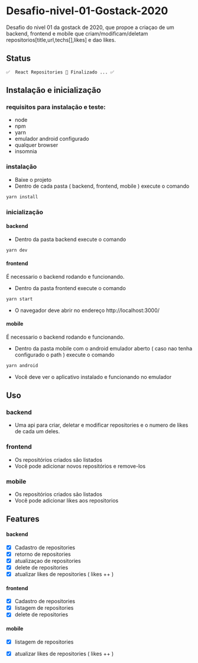 # Desafio-nivel-01-Gostack-2020

Desafio do nivel 01 da gostack de 2020, que propoe a criaçao de um backend, frontend e mobile que criam/modificam/deletam repositorios[title,url,techs[],likes] e dao likes.

## Status
	✅  React Repositories 🚀 Finalizado ... ✅


## Instalação e inicialização
### requisitos para instalação e teste:
- node
- npm
- yarn
- emulador android configurado
- qualquer browser
- insomnia

### instalação
- Baixe o projeto
- Dentro de cada pasta ( backend, frontend, mobile ) execute o comando 
```bash
yarn install
```
### inicialização
#### backend
- Dentro da pasta backend execute o comando
```bash
yarn dev
```

#### frontend
É necessario o backend rodando e funcionando.

- Dentro da pasta frontend execute o comando
```bash
yarn start
``` 
- O navegador deve abrir no endereço http://localhost:3000/

#### mobile

É necessario o backend rodando e funcionando.
- Dentro da pasta mobile com o android emulador aberto ( caso nao tenha configurado o path ) execute o comando
```bash
yarn android
``` 
- Você deve ver o aplicativo instalado e funcionando no emulador

## Uso
### backend
- Uma api para criar, deletar e modificar repositories e o numero de likes de cada um deles.
### frontend
- Os repositórios criados são listados
- Você pode adicionar novos repositórios e remove-los
### mobile
- Os repositórios criados são listados
- Você pode adicionar likes aos repositorios

## Features
#### backend
- [x] Cadastro de repositories
- [x] retorno de repositories 
- [x] atualizaçao de repositories
- [x] delete de repositories
- [x] atualizar likes de repositories ( likes ++ )
#### frontend
- [x] Cadastro de repositories
- [x] listagem de repositories 
- [x] delete de repositories
#### mobile
- [x] listagem de repositories 
- [x] atualizar likes de repositories ( likes ++ )

